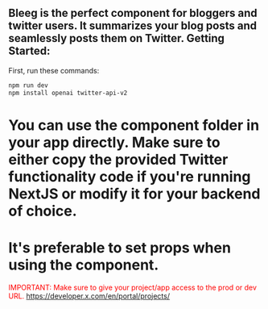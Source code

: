 ## Bleeg is the perfect component for bloggers and twitter users. It summarizes your blog posts and seamlessly posts them on Twitter. Getting Started:

First, run these commands:

```bash
npm run dev 
npm install openai twitter-api-v2
```

# You can use the component folder in your app directly. Make sure to either copy the provided Twitter functionality code if you're running NextJS or modify it for your backend of choice.

# It's preferable to set props when using the component.

<span style="color: red;">IMPORTANT: Make sure to give your project/app access to the prod or dev URL. https://developer.x.com/en/portal/projects/</span>
